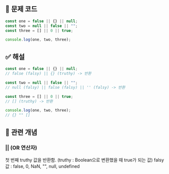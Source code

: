 ## 🔎 문제 코드

```js
const one = false || {} || null;
const two = null || false || "";
const three = [] || 0 || true;

console.log(one, two, three);
```

## ✅ 해설

```js
const one = false || {} || null;
// false (falsy) || {} (truthy) -> 반환

const two = null || false || "";
// null (falsy) || false (falsy) || '' (falsy) -> 반환

const three = [] || 0 || true;
// [] (truthy) -> 반환

console.log(one, two, three);
// {} "" []
```

## 🧠 관련 개념

### || (OR 연산자)

첫 번째 truthy 값을 반환함. (truthy : Boolean으로 변환했을 때 true가 되는 값)
falsy 값 : false, 0, NaN, "", null, undefined
